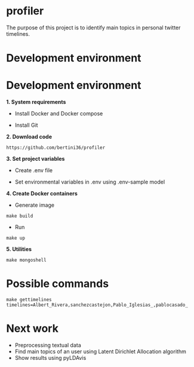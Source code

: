 # profiler
The purpose of this project is to identify main topics in personal twitter 
timelines.

# Development environment

# Development environment

**1. System requirements**

- Install Docker and Docker compose

- Install Git

**2. Download code**

``https://github.com/bertini36/profiler``

**3. Set project variables**

- Create .env file

- Set environmental variables in .env using .env-sample model

**4. Create Docker containers**

- Generate image

``make build``

- Run

``make up``

**5. Utilities**

``make mongoshell``

# Possible commands

``make gettimelines timelines=Albert_Rivera,sanchezcastejon,Pablo_Iglesias_,pablocasado_``

# Next work

- Preprocessing textual data
- Find main topics of an user using Latent Dirichlet Allocation algorithm
- Show results using pyLDAvis
